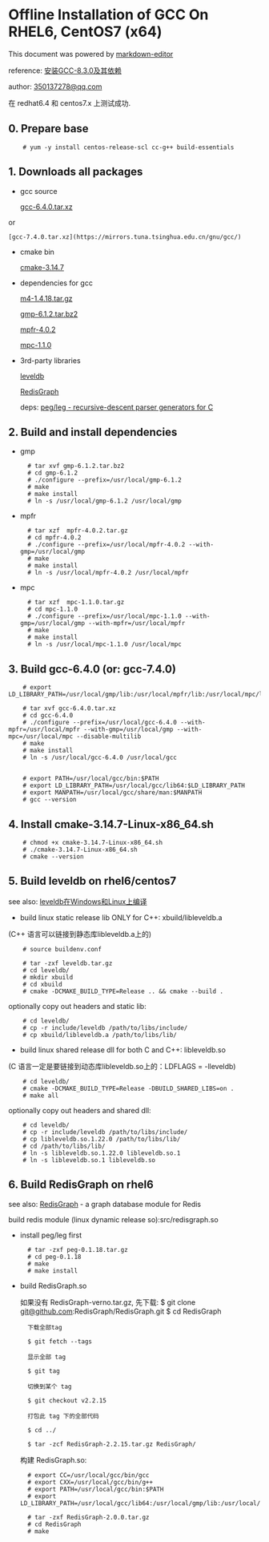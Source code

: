 # Offline Installation of GCC On RHEL6, CentOS7 (x64)

This document was powered by [markdown-editor](https://jbt.github.io/markdown-editor/)

reference: [安装GCC-8.3.0及其依赖](https://www.cnblogs.com/aquester/p/10799125.html)

author: 350137278@qq.com

在 redhat6.4 和 centos7.x 上测试成功.


## 0. Prepare base

        # yum -y install centos-release-scl cc-g++ build-essentials

## 1. Downloads all packages

- gcc source

    [gcc-6.4.0.tar.xz](https://mirrors.tuna.tsinghua.edu.cn/gnu/gcc/)

or

    [gcc-7.4.0.tar.xz](https://mirrors.tuna.tsinghua.edu.cn/gnu/gcc/)
    
- cmake bin

    [cmake-3.14.7](https://cmake.org/files/v3.14/cmake-3.14.7-Linux-x86_64.sh)

- dependencies for gcc

    [m4-1.4.18.tar.gz](https://mirrors.tuna.tsinghua.edu.cn/gnu/m4/)

    [gmp-6.1.2.tar.bz2](https://mirrors.tuna.tsinghua.edu.cn/gnu/gmp/)

    [mpfr-4.0.2](https://mirrors.tuna.tsinghua.edu.cn/gnu/mpfr/)

    [mpc-1.1.0](https://mirrors.tuna.tsinghua.edu.cn/gnu/mpc/)

 - 3rd-party libraries
 
    [leveldb](https://github.com/google/leveldb)
    
    [RedisGraph](https://github.com/RedisGraph/RedisGraph)

    deps: [peg/leg - recursive-descent parser generators for C](https://www.piumarta.com/software/peg/peg-0.1.18.tar.gz)

## 2. Build and install dependencies

- gmp

        # tar xvf gmp-6.1.2.tar.bz2
        # cd gmp-6.1.2
        # ./configure --prefix=/usr/local/gmp-6.1.2
        # make
        # make install
        # ln -s /usr/local/gmp-6.1.2 /usr/local/gmp

- mpfr

        # tar xzf  mpfr-4.0.2.tar.gz
        # cd mpfr-4.0.2
        # ./configure --prefix=/usr/local/mpfr-4.0.2 --with-gmp=/usr/local/gmp
        # make
        # make install
        # ln -s /usr/local/mpfr-4.0.2 /usr/local/mpfr

- mpc

        # tar xzf  mpc-1.1.0.tar.gz
        # cd mpc-1.1.0
        # ./configure --prefix=/usr/local/mpc-1.1.0 --with-gmp=/usr/local/gmp --with-mpfr=/usr/local/mpfr
        # make
        # make install
        # ln -s /usr/local/mpc-1.1.0 /usr/local/mpc

## 3. Build gcc-6.4.0 (or: gcc-7.4.0)

        # export LD_LIBRARY_PATH=/usr/local/gmp/lib:/usr/local/mpfr/lib:/usr/local/mpc/lib:$LD_LIBRARY_PATH

        # tar xvf gcc-6.4.0.tar.xz
        # cd gcc-6.4.0
        # ./configure --prefix=/usr/local/gcc-6.4.0 --with-mpfr=/usr/local/mpfr --with-gmp=/usr/local/gmp --with-mpc=/usr/local/mpc --disable-multilib
        # make
        # make install
        # ln -s /usr/local/gcc-6.4.0 /usr/local/gcc


        # export PATH=/usr/local/gcc/bin:$PATH
        # export LD_LIBRARY_PATH=/usr/local/gcc/lib64:$LD_LIBRARY_PATH
        # export MANPATH=/usr/local/gcc/share/man:$MANPATH
        # gcc --version

## 4. Install cmake-3.14.7-Linux-x86_64.sh

        # chmod +x cmake-3.14.7-Linux-x86_64.sh
        # ./cmake-3.14.7-Linux-x86_64.sh
        # cmake --version


## 5. Build leveldb on rhel6/centos7

see also: [leveldb在Windows和Linux上编译](https://blog.csdn.net/ubuntu64fan/article/details/102932752)

- build linux static release lib ONLY for C++:  xbuild/libleveldb.a

(C++ 语言可以链接到静态库libleveldb.a上的)

        # source buildenv.conf

        # tar -zxf leveldb.tar.gz
        # cd leveldb/
        # mkdir xbuild
        # cd xbuild
        # cmake -DCMAKE_BUILD_TYPE=Release .. && cmake --build .

optionally copy out headers and static lib:

        # cd leveldb/
        # cp -r include/leveldb /path/to/libs/include/
        # cp xbuild/libleveldb.a /path/to/libs/lib/

- build linux shared release dll for both C and C++:  libleveldb.so

(C 语言一定是要链接到动态库libleveldb.so上的：LDFLAGS = -lleveldb)

        # cd leveldb/
        # cmake -DCMAKE_BUILD_TYPE=Release -DBUILD_SHARED_LIBS=on .
        # make all

optionally copy out headers and shared dll:

        # cd leveldb/
        # cp -r include/leveldb /path/to/libs/include/
        # cp libleveldb.so.1.22.0 /path/to/libs/lib/
        # cd /path/to/libs/lib/
        # ln -s libleveldb.so.1.22.0 libleveldb.so.1
        # ln -s libleveldb.so.1 libleveldb.so


## 6. Build RedisGraph on rhel6

see also: [RedisGraph](https://oss.redislabs.com/redisgraph/) - a graph database module for Redis

build redis module (linux dynamic release so):src/redisgraph.so

- install peg/leg first

        # tar -zxf peg-0.1.18.tar.gz
        # cd peg-0.1.18
        # make
        # make install

- build RedisGraph.so

    如果没有 RedisGraph-verno.tar.gz, 先下载:
        $ git clone git@github.com:RedisGraph/RedisGraph.git
        $ cd RedisGraph
        
        下载全部tag

        $ git fetch --tags
        
        显示全部 tag

        $ git tag

        切换到某个 tag

        $ git checkout v2.2.15
        
        打包此 tag 下的全部代码
        
        $ cd ../

        $ tar -zcf RedisGraph-2.2.15.tar.gz RedisGraph/

    构建 RedisGraph.so:

        # export CC=/usr/local/gcc/bin/gcc
        # export CXX=/usr/local/gcc/bin/g++
        # export PATH=/usr/local/gcc/bin:$PATH
        # export LD_LIBRARY_PATH=/usr/local/gcc/lib64:/usr/local/gmp/lib:/usr/local/mpfr/lib:/usr/local/mpc/lib:$LD_LIBRARY_PATH

        # tar -zxf RedisGraph-2.0.0.tar.gz
        # cd RedisGraph
        # make
